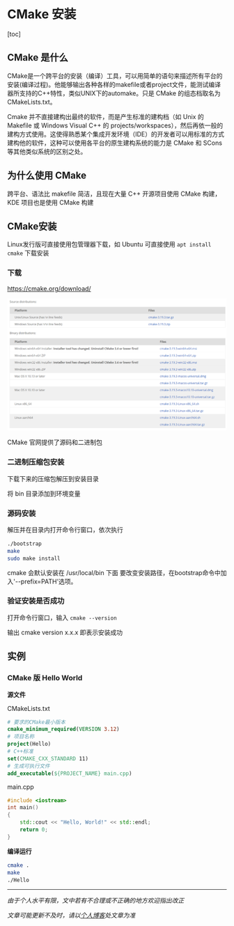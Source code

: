 # CMake 安装

[toc]

## CMake 是什么

CMake是一个跨平台的安装（编译）工具，可以用简单的语句来描述所有平台的安装(编译过程)。他能够输出各种各样的makefile或者project文件，能测试编译器所支持的C++特性，类似UNIX下的automake。只是 CMake 的组态档取名为 CMakeLists.txt。

Cmake 并不直接建构出最终的软件，而是产生标准的建构档（如 Unix 的 Makefile 或 Windows Visual C++ 的 projects/workspaces），然后再依一般的建构方式使用。这使得熟悉某个集成开发环境（IDE）的开发者可以用标准的方式建构他的软件，这种可以使用各平台的原生建构系统的能力是 CMake 和 SCons 等其他类似系统的区别之处。



## 为什么使用 CMake

跨平台、语法比 makefile 简洁，且现在大量 C++ 开源项目使用 CMake 构建，KDE 项目也是使用 CMake 构建



## CMake安装

Linux发行版可直接使用包管理器下载，如 Ubuntu 可直接使用 `apt install cmake` 下载安装



### 下载

<https://cmake.org/download/>

![CMake下载页面](img/001/01.png)

CMake 官网提供了源码和二进制包



### 二进制压缩包安装

下载下来的压缩包解压到安装目录

将 bin 目录添加到环境变量



### 源码安装

解压并在目录内打开命令行窗口，依次执行

```bash
./bootstrap
make
sudo make install
```

cmake 会默认安装在 /usr/local/bin 下面
要改变安装路径，在bootstrap命令中加入'--prefix=PATH'选项。



### 验证安装是否成功

打开命令行窗口，输入 `cmake --version`

输出 cmake version x.x.x 即表示安装成功



## 实例

### CMake 版 Hello World

**源文件**

CMakeLists.txt

```cmake
# 要求的CMake最小版本
cmake_minimum_required(VERSION 3.12)
# 项目名称
project(Hello)
# C++标准
set(CMAKE_CXX_STANDARD 11)
# 生成可执行文件
add_executable(${PROJECT_NAME} main.cpp)
```

main.cpp

```cpp
#include <iostream>
int main()
{
    std::cout << "Hello, World!" << std::endl;
    return 0;
}
```

**编译运行**

```bash
cmake .
make
./Hello
```






***
*由于个人水平有限，文中若有不合理或不正确的地方欢迎指出改正*

*文章可能更新不及时，请以[个人博客](https://zcteo.top/)处文章为准*

